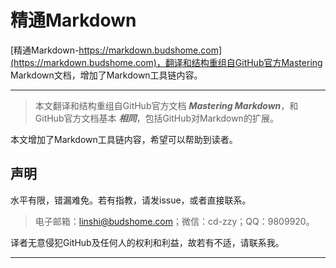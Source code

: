 # 精通Markdown

[精通Markdown-https://markdown.budshome.com](https://markdown.budshome.com)，翻译和结构重组自GitHub官方Mastering Markdown文档，增加了Markdown工具链内容。

------

> 本文翻译和结构重组自GitHub官方文档 **_Mastering Markdown_**，和GitHub官方文档基本 **_相同_**，包括GitHub对Markdown的扩展。

本文增加了Markdown工具链内容，希望可以帮助到读者。

## 声明

水平有限，错漏难免。若有指教，请发issue，或者直接联系。

> 电子邮箱：linshi@budshome.com；微信：cd-zzy；QQ：9809920。

译者无意侵犯GitHub及任何人的权利和利益，故若有不适，请联系我。

------
